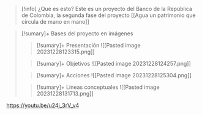 


>[!info] ¿Qué es esto?
> Este es un proyecto del Banco de la República de Colombia, la segunda fase del proyecto [[Agua un patrimonio que circula de mano en mano]]



>[!sumary]+ Bases del proyecto en imágenes
>
>>[!sumary]+ Presentación
>>![[Pasted image 20231228123315.png]]
>
>>[!sumary]+ Objetivos
>>![[Pasted image 20231228124257.png]]
>
>>[!sumary]+ Acciones
>>![[Pasted image 20231228125304.png]]
>
>>[!sumary]+ Líneas conceptuales
>> ![[Pasted image 20231228131713.png]]





https://youtu.be/u24j_3rV_v4
